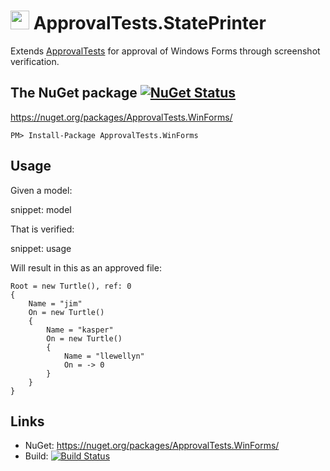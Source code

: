 # <img src="https://avatars3.githubusercontent.com/u/36907" height="30px"> ApprovalTests.StatePrinter

Extends [ApprovalTests](https://github.com/approvals/ApprovalTests.Net) for approval of Windows Forms through screenshot verification.


## The NuGet package [![NuGet Status](http://img.shields.io/nuget/v/ApprovalTests.WinForms.svg?style=flat)](https://www.nuget.org/packages/ApprovalTests.WinForms/)

https://nuget.org/packages/ApprovalTests.WinForms/

    PM> Install-Package ApprovalTests.WinForms


## Usage

Given a model:

snippet: model

That is verified:

snippet: usage

Will result in this as an approved file:

```
Root = new Turtle(), ref: 0
{
    Name = "jim"
    On = new Turtle()
    {
        Name = "kasper"
        On = new Turtle()
        {
            Name = "llewellyn"
            On = -> 0
        }
    }
}
```


## Links

 * NuGet: https://nuget.org/packages/ApprovalTests.WinForms/
 * Build: [![Build Status](https://dev.azure.com/approvals/ApprovalTests.Net.WinForms/_apis/build/status/approvals.ApprovalTests.Net.WinForms?branchName=master)](https://dev.azure.com/approvals/ApprovalTests.Net.WinForms/_build/latest?definitionId=1&branchName=master)